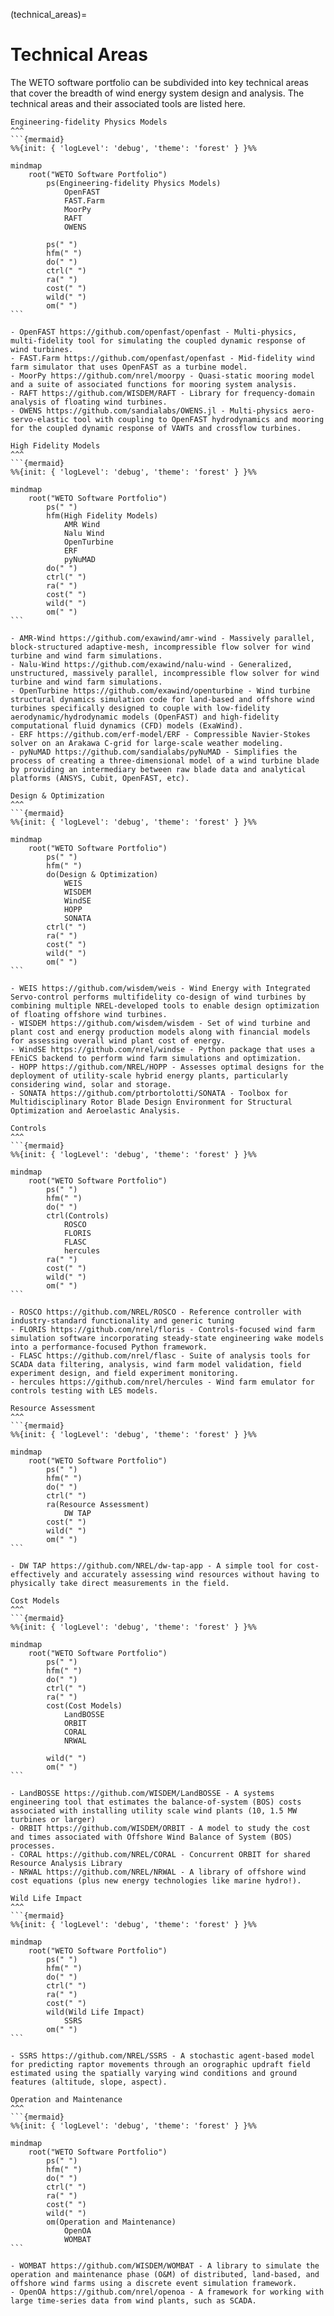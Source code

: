 (technical_areas)=
# Technical Areas

The WETO software portfolio can be subdivided into key technical areas that
cover the breadth of wind energy system design and analysis.
The technical areas and their associated tools are listed here.

````{card}
Engineering-fidelity Physics Models
^^^
```{mermaid}
%%{init: { 'logLevel': 'debug', 'theme': 'forest' } }%%

mindmap
    root("WETO Software Portfolio")
        ps(Engineering-fidelity Physics Models)
            OpenFAST
            FAST.Farm
            MoorPy
            RAFT
            OWENS

        ps(" ")
        hfm(" ")
        do(" ")
        ctrl(" ")
        ra(" ")
        cost(" ")
        wild(" ")
        om(" ")
```

- OpenFAST https://github.com/openfast/openfast - Multi-physics, multi-fidelity tool for simulating the coupled dynamic response of wind turbines.
- FAST.Farm https://github.com/openfast/openfast - Mid-fidelity wind farm simulator that uses OpenFAST as a turbine model.
- MoorPy https://github.com/nrel/moorpy - Quasi-static mooring model and a suite of associated functions for mooring system analysis.
- RAFT https://github.com/WISDEM/RAFT - Library for frequency-domain analysis of floating wind turbines.
- OWENS https://github.com/sandialabs/OWENS.jl - Multi-physics aero-servo-elastic tool with coupling to OpenFAST hydrodynamics and mooring for the coupled dynamic response of VAWTs and crossflow turbines.
````


````{card}
High Fidelity Models
^^^
```{mermaid}
%%{init: { 'logLevel': 'debug', 'theme': 'forest' } }%%

mindmap
    root("WETO Software Portfolio")
        ps(" ")
        hfm(High Fidelity Models)
            AMR Wind
            Nalu Wind
            OpenTurbine
            ERF
            pyNuMAD
        do(" ")
        ctrl(" ")
        ra(" ")
        cost(" ")
        wild(" ")
        om(" ")
```

- AMR-Wind https://github.com/exawind/amr-wind - Massively parallel, block-structured adaptive-mesh, incompressible flow solver for wind turbine and wind farm simulations.
- Nalu-Wind https://github.com/exawind/nalu-wind - Generalized, unstructured, massively parallel, incompressible flow solver for wind turbine and wind farm simulations.
- OpenTurbine https://github.com/exawind/openturbine - Wind turbine structural dynamics simulation code for land-based and offshore wind turbines specifically designed to couple with low-fidelity aerodynamic/hydrodynamic models (OpenFAST) and high-fidelity computational fluid dynamics (CFD) models (ExaWind).
- ERF https://github.com/erf-model/ERF - Compressible Navier-Stokes solver on an Arakawa C-grid for large-scale weather modeling.
- pyNuMAD https://github.com/sandialabs/pyNuMAD - Simplifies the process of creating a three-dimensional model of a wind turbine blade by providing an intermediary between raw blade data and analytical platforms (ANSYS, Cubit, OpenFAST, etc).
````


````{card}
Design & Optimization
^^^
```{mermaid}
%%{init: { 'logLevel': 'debug', 'theme': 'forest' } }%%

mindmap
    root("WETO Software Portfolio")
        ps(" ")
        hfm(" ")
        do(Design & Optimization)
            WEIS
            WISDEM
            WindSE
            HOPP
            SONATA
        ctrl(" ")
        ra(" ")
        cost(" ")
        wild(" ")
        om(" ")
```

- WEIS https://github.com/wisdem/weis - Wind Energy with Integrated Servo-control performs multifidelity co-design of wind turbines by combining multiple NREL-developed tools to enable design optimization of floating offshore wind turbines.
- WISDEM https://github.com/wisdem/wisdem - Set of wind turbine and plant cost and energy production models along with financial models for assessing overall wind plant cost of energy.
- WindSE https://github.com/nrel/windse - Python package that uses a FEniCS backend to perform wind farm simulations and optimization. 
- HOPP https://github.com/NREL/HOPP - Assesses optimal designs for the deployment of utility-scale hybrid energy plants, particularly considering wind, solar and storage.
- SONATA https://github.com/ptrbortolotti/SONATA - Toolbox for Multidisciplinary Rotor Blade Design Environment for Structural Optimization and Aeroelastic Analysis.
````


````{card}
Controls
^^^
```{mermaid}
%%{init: { 'logLevel': 'debug', 'theme': 'forest' } }%%

mindmap
    root("WETO Software Portfolio")
        ps(" ")
        hfm(" ")
        do(" ")
        ctrl(Controls)
            ROSCO
            FLORIS
            FLASC
            hercules
        ra(" ")
        cost(" ")
        wild(" ")
        om(" ")
```

- ROSCO https://github.com/NREL/ROSCO - Reference controller with industry-standard functionality and generic tuning
- FLORIS https://github.com/nrel/floris - Controls-focused wind farm simulation software incorporating steady-state engineering wake models into a performance-focused Python framework.
- FLASC https://github.com/nrel/flasc - Suite of analysis tools for SCADA data filtering, analysis, wind farm model validation, field experiment design, and field experiment monitoring.
- hercules https://github.com/nrel/hercules - Wind farm emulator for controls testing with LES models.
````


````{card}
Resource Assessment
^^^
```{mermaid}
%%{init: { 'logLevel': 'debug', 'theme': 'forest' } }%%

mindmap
    root("WETO Software Portfolio")
        ps(" ")
        hfm(" ")
        do(" ")
        ctrl(" ")
        ra(Resource Assessment)
            DW TAP
        cost(" ")
        wild(" ")
        om(" ")
```

- DW TAP https://github.com/NREL/dw-tap-app - A simple tool for cost-effectively and accurately assessing wind resources without having to physically take direct measurements in the field.
````


````{card}
Cost Models
^^^
```{mermaid}
%%{init: { 'logLevel': 'debug', 'theme': 'forest' } }%%

mindmap
    root("WETO Software Portfolio")
        ps(" ")
        hfm(" ")
        do(" ")
        ctrl(" ")
        ra(" ")
        cost(Cost Models)
            LandBOSSE
            ORBIT
            CORAL
            NRWAL

        wild(" ")
        om(" ")
```

- LandBOSSE https://github.com/WISDEM/LandBOSSE - A systems engineering tool that estimates the balance-of-system (BOS) costs associated with installing utility scale wind plants (10, 1.5 MW turbines or larger)
- ORBIT https://github.com/WISDEM/ORBIT - A model to study the cost and times associated with Offshore Wind Balance of System (BOS) processes.
- CORAL https://github.com/NREL/CORAL - Concurrent ORBIT for shared Resource Analysis Library
- NRWAL https://github.com/NREL/NRWAL - A library of offshore wind cost equations (plus new energy technologies like marine hydro!).
````


````{card}
Wild Life Impact
^^^
```{mermaid}
%%{init: { 'logLevel': 'debug', 'theme': 'forest' } }%%

mindmap
    root("WETO Software Portfolio")
        ps(" ")
        hfm(" ")
        do(" ")
        ctrl(" ")
        ra(" ")
        cost(" ")
        wild(Wild Life Impact)
            SSRS
        om(" ")
```

- SSRS https://github.com/NREL/SSRS - A stochastic agent-based model for predicting raptor movements through an orographic updraft field estimated using the spatially varying wind conditions and ground features (altitude, slope, aspect).
````


````{card}
Operation and Maintenance
^^^
```{mermaid}
%%{init: { 'logLevel': 'debug', 'theme': 'forest' } }%%

mindmap
    root("WETO Software Portfolio")
        ps(" ")
        hfm(" ")
        do(" ")
        ctrl(" ")
        ra(" ")
        cost(" ")
        wild(" ")
        om(Operation and Maintenance)
            OpenOA
            WOMBAT
```

- WOMBAT https://github.com/WISDEM/WOMBAT - A library to simulate the operation and maintenance phase (O&M) of distributed, land-based, and offshore wind farms using a discrete event simulation framework.
- OpenOA https://github.com/nrel/openoa - A framework for working with large time-series data from wind plants, such as SCADA.
````
